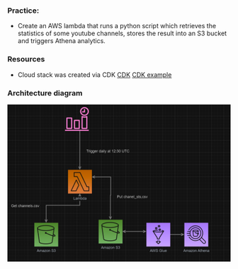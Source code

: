 
### Practice:

- Create an AWS lambda that runs a python script which retrieves the statistics of
 some youtube channels, stores the result into an S3 bucket and triggers Athena analytics.



 ### Resources
- Cloud stack was created via CDK
 [CDK](https://cdkworkshop.com/30-python/20-create-project/100-cdk-init.html)
 [CDK example](https://cloudbytes.dev/snippets/aws-cdk-building-a-eventbridge-scheduled-lambda-that-reads-and-writes-to-s3)

 ### Architecture diagram

 ![Alt text](./resources/diagram.png)